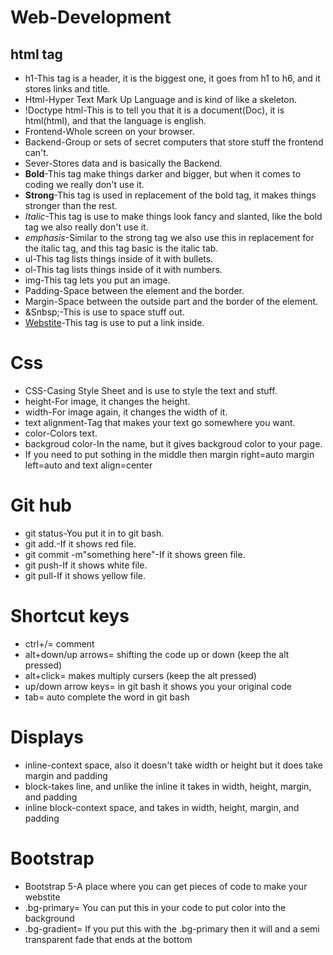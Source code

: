 # Web-Development 
## html tag 
* h1-This tag is a header, it is the biggest one, it goes from h1 to h6, and it stores links and title. 
* Html-Hyper Text Mark Up Language and is kind of like a skeleton.
* !Doctype html-This is to tell you that it is a document(Doc), it is html(html), and that the language is english.
* Frontend-Whole screen on your browser.
* Backend-Group or sets of secret computers that store stuff the frontend can't.
* Sever-Stores data and is basically the Backend.
* <b>Bold</b>-This tag make things darker and bigger, but when it comes to coding we really don't use it.
* <strong>Strong</strong>-This tag is used in replacement of the bold tag, it makes things stronger than the rest.
* <i>Italic</i>-This tag is use to make things look fancy and slanted, like the bold tag we also really don't use it.
* <em>emphasis</em>-Similar to the strong tag we also use this in replacement for the italic tag, and this tag basic is the italic tab.
* ul-This tag lists things inside of it with bullets.
* ol-This tag lists things inside of it with numbers.
* img-This tag lets you put an image.
* Padding-Space between the element and the border.
* Margin-Space between the outside part and the border of the element.
* &Snbsp;-This is use to space stuff out.
* <a href="webstite" target="blank"> Webstite</a>-This tag is use to put a link inside.
# Css 
* CSS-Casing Style Sheet and is use to style the text and stuff.
* height-For image, it changes the height.
* width-For image again, it changes the width of it.
* text alignment-Tag that makes your text go somewhere you want.
* color-Colors text.
* backgroud color-In the name, but it gives backgroud color to your page.
* If you need to put sothing in the middle then margin right=auto margin left=auto and text align=center
# Git hub 
* git status-You put it in to git bash.
* git add.-If it shows red file.
* git commit -m"something here"-If it shows green file.
* git push-If it shows white file.
* git pull-If it shows yellow file.
# Shortcut keys
* ctrl+/= comment 
* alt+down/up arrows= shifting the code up or down (keep the alt pressed) 
* alt+click= makes multiply cursers (keep the alt pressed) 
* up/down arrow keys= in git bash it shows you your original code 
* tab= auto complete the word in git bash 
# Displays 
* inline-context space, also it doesn't take width or height but it does take margin and padding
* block-takes line, and unlike the inline it takes in width, height, margin, and padding 
* inline block-context space, and takes in width, height, margin, and padding
# Bootstrap 
* Bootstrap 5-A place where you can get pieces of code to make your webstite 
* .bg-primary= You can put this in your code to put color into the background
* .bg-gradient= If you put this with the .bg-primary then it will and a semi transparent fade that ends at the bottom